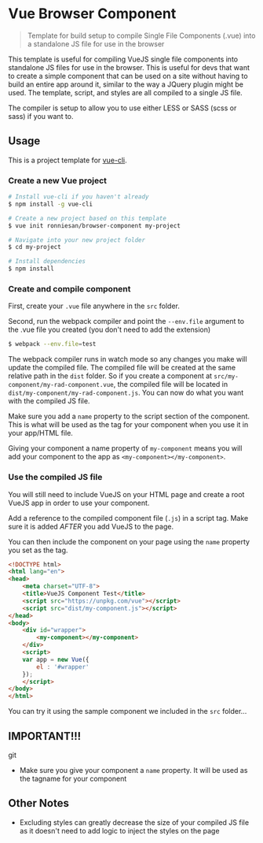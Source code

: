 # Vue Browser Component

> Template for build setup to compile Single File Components (.vue) into a standalone JS file for use in the browser

This template is useful for compiling VueJS single file components into standalone JS files for use in the browser. This is useful for devs that want to create a simple component that can be used on a site without having to build an entire app around it, similar to the way a JQuery plugin might be used. The template, script, and styles are all compiled to a single JS file.

The compiler is setup to allow you to use either LESS or SASS (scss or sass) if you want to.

## Usage

This is a project template for [vue-cli](https://github.com/vuejs/vue-cli).

### Create a new Vue project

``` bash
# Install vue-cli if you haven't already
$ npm install -g vue-cli

# Create a new project based on this template
$ vue init ronniesan/browser-component my-project

# Navigate into your new project folder
$ cd my-project

# Install dependencies
$ npm install
```

### Create and compile component

First, create your `.vue` file anywhere in the `src` folder.

Second, run the webpack compiler and point the `--env.file` argument to the .vue file you created (you don't need to add the extension)
``` bash
$ webpack --env.file=test
```

The webpack compiler runs in watch mode so any changes you make will update the compiled file.  The compiled file will be created at the same relative path in the `dist` folder.  So if you create a component at `src/my-component/my-rad-component.vue`, the compiled file will be located in `dist/my-component/my-rad-component.js`. You can now do what you want with the compiled JS file.

Make sure you add a `name` property to the script section of the component. This is what will be used as the tag for your component when you use it in your app/HTML file.

Giving your component a name property of `my-component` means you will add your component to the app as `<my-component></my-component>`.

### Use the compiled JS file

You will still need to include VueJS on your HTML page and create a root VueJS app in order to use your component.

Add a reference to the compiled component file (`.js`) in a script tag. Make sure it is added _AFTER_ you add VueJS to the page.

You can then include the component on your page using the `name` property you set as the tag.

``` html
<!DOCTYPE html>
<html lang="en">
<head>
	<meta charset="UTF-8">
	<title>VueJS Component Test</title>
	<script src="https://unpkg.com/vue"></script>
	<script src="dist/my-component.js"></script>
</head>
<body>
	<div id="wrapper">
		<my-component></my-component>
	</div>
	<script>
	var app = new Vue({
		el : '#wrapper'
	});
	</script>
</body>
</html>
```

You can try it using the sample component we included in the `src` folder...

## IMPORTANT!!!
git 
* Make sure you give your component a `name` property. It will be used as the tagname for your component

## Other Notes

* Excluding styles can greatly decrease the size of your compiled JS file as it doesn't need to add logic to inject the styles on the page